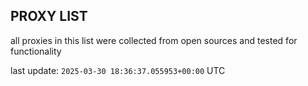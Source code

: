 ## PROXY LIST

all proxies in this list were collected from open sources and tested for functionality

last update: `2025-03-30 18:36:37.055953+00:00` UTC